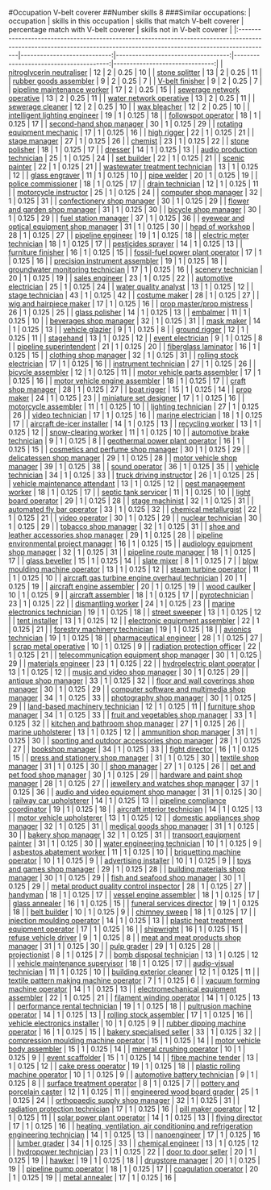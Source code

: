 #Occupation V-belt coverer
##Number skills 8
###Similar occupations:
| occupation                                                                                                                                                            |   skills in this occupation |   skills that match V-belt coverer |   percentage match with V-belt coverer |   skills not in V-belt coverer |
|:----------------------------------------------------------------------------------------------------------------------------------------------------------------------|----------------------------:|-----------------------------------:|---------------------------------------:|-------------------------------:|
| [nitroglycerin neutraliser](nitroglycerin_neutraliser.md)                                                                                                             |                          12 |                                  2 |                                  0.25  |                             10 |
| [stone splitter](stone_splitter.md)                                                                                                                                   |                          13 |                                  2 |                                  0.25  |                             11 |
| [rubber goods assembler](rubber_goods_assembler.md)                                                                                                                   |                           9 |                                  2 |                                  0.25  |                              7 |
| [V-belt finisher](V-belt_finisher.md)                                                                                                                                 |                           9 |                                  2 |                                  0.25  |                              7 |
| [pipeline maintenance worker](pipeline_maintenance_worker.md)                                                                                                         |                          17 |                                  2 |                                  0.25  |                             15 |
| [sewerage network operative](sewerage_network_operative.md)                                                                                                           |                          13 |                                  2 |                                  0.25  |                             11 |
| [water network operative](water_network_operative.md)                                                                                                                 |                          13 |                                  2 |                                  0.25  |                             11 |
| [sewerage cleaner](sewerage_cleaner.md)                                                                                                                               |                          12 |                                  2 |                                  0.25  |                             10 |
| [wax bleacher](wax_bleacher.md)                                                                                                                                       |                          12 |                                  2 |                                  0.25  |                             10 |
| [intelligent lighting engineer](intelligent_lighting_engineer.md)                                                                                                     |                          19 |                                  1 |                                  0.125 |                             18 |
| [followspot operator](followspot_operator.md)                                                                                                                         |                          18 |                                  1 |                                  0.125 |                             17 |
| [second-hand shop manager](second-hand_shop_manager.md)                                                                                                               |                          30 |                                  1 |                                  0.125 |                             29 |
| [rotating equipment mechanic](rotating_equipment_mechanic.md)                                                                                                         |                          17 |                                  1 |                                  0.125 |                             16 |
| [high rigger](high_rigger.md)                                                                                                                                         |                          22 |                                  1 |                                  0.125 |                             21 |
| [stage manager](stage_manager.md)                                                                                                                                     |                          27 |                                  1 |                                  0.125 |                             26 |
| [chemist](chemist.md)                                                                                                                                                 |                          23 |                                  1 |                                  0.125 |                             22 |
| [stone polisher](stone_polisher.md)                                                                                                                                   |                          18 |                                  1 |                                  0.125 |                             17 |
| [dresser](dresser.md)                                                                                                                                                 |                          14 |                                  1 |                                  0.125 |                             13 |
| [audio production technician](audio_production_technician.md)                                                                                                         |                          25 |                                  1 |                                  0.125 |                             24 |
| [set builder](set_builder.md)                                                                                                                                         |                          22 |                                  1 |                                  0.125 |                             21 |
| [scenic painter](scenic_painter.md)                                                                                                                                   |                          22 |                                  1 |                                  0.125 |                             21 |
| [wastewater treatment technician](wastewater_treatment_technician.md)                                                                                                 |                          13 |                                  1 |                                  0.125 |                             12 |
| [glass engraver](glass_engraver.md)                                                                                                                                   |                          11 |                                  1 |                                  0.125 |                             10 |
| [pipe welder](pipe_welder.md)                                                                                                                                         |                          20 |                                  1 |                                  0.125 |                             19 |
| [police commissioner](police_commissioner.md)                                                                                                                         |                          18 |                                  1 |                                  0.125 |                             17 |
| [drain technician](drain_technician.md)                                                                                                                               |                          12 |                                  1 |                                  0.125 |                             11 |
| [motorcycle instructor](motorcycle_instructor.md)                                                                                                                     |                          25 |                                  1 |                                  0.125 |                             24 |
| [computer shop manager](computer_shop_manager.md)                                                                                                                     |                          32 |                                  1 |                                  0.125 |                             31 |
| [confectionery shop manager](confectionery_shop_manager.md)                                                                                                           |                          30 |                                  1 |                                  0.125 |                             29 |
| [flower and garden shop manager](flower_and_garden_shop_manager.md)                                                                                                   |                          31 |                                  1 |                                  0.125 |                             30 |
| [bicycle shop manager](bicycle_shop_manager.md)                                                                                                                       |                          30 |                                  1 |                                  0.125 |                             29 |
| [fuel station manager](fuel_station_manager.md)                                                                                                                       |                          37 |                                  1 |                                  0.125 |                             36 |
| [eyewear and optical equipment shop manager](eyewear_and_optical_equipment_shop_manager.md)                                                                           |                          31 |                                  1 |                                  0.125 |                             30 |
| [head of workshop](head_of_workshop.md)                                                                                                                               |                          28 |                                  1 |                                  0.125 |                             27 |
| [pipeline engineer](pipeline_engineer.md)                                                                                                                             |                          19 |                                  1 |                                  0.125 |                             18 |
| [electric meter technician](electric_meter_technician.md)                                                                                                             |                          18 |                                  1 |                                  0.125 |                             17 |
| [pesticides sprayer](pesticides_sprayer.md)                                                                                                                           |                          14 |                                  1 |                                  0.125 |                             13 |
| [furniture finisher](furniture_finisher.md)                                                                                                                           |                          16 |                                  1 |                                  0.125 |                             15 |
| [fossil-fuel power plant operator](fossil-fuel_power_plant_operator.md)                                                                                               |                          17 |                                  1 |                                  0.125 |                             16 |
| [precision instrument assembler](precision_instrument_assembler.md)                                                                                                   |                          19 |                                  1 |                                  0.125 |                             18 |
| [groundwater monitoring technician](groundwater_monitoring_technician.md)                                                                                             |                          17 |                                  1 |                                  0.125 |                             16 |
| [scenery technician](scenery_technician.md)                                                                                                                           |                          20 |                                  1 |                                  0.125 |                             19 |
| [sales engineer](sales_engineer.md)                                                                                                                                   |                          23 |                                  1 |                                  0.125 |                             22 |
| [automotive electrician](automotive_electrician.md)                                                                                                                   |                          25 |                                  1 |                                  0.125 |                             24 |
| [water quality analyst](water_quality_analyst.md)                                                                                                                     |                          13 |                                  1 |                                  0.125 |                             12 |
| [stage technician](stage_technician.md)                                                                                                                               |                          43 |                                  1 |                                  0.125 |                             42 |
| [costume maker](costume_maker.md)                                                                                                                                     |                          28 |                                  1 |                                  0.125 |                             27 |
| [wig and hairpiece maker](wig_and_hairpiece_maker.md)                                                                                                                 |                          17 |                                  1 |                                  0.125 |                             16 |
| [prop master/prop mistress](prop_master-prop_mistress.md)                                                                                                             |                          26 |                                  1 |                                  0.125 |                             25 |
| [glass polisher](glass_polisher.md)                                                                                                                                   |                          14 |                                  1 |                                  0.125 |                             13 |
| [embalmer](embalmer.md)                                                                                                                                               |                          11 |                                  1 |                                  0.125 |                             10 |
| [beverages shop manager](beverages_shop_manager.md)                                                                                                                   |                          32 |                                  1 |                                  0.125 |                             31 |
| [mask maker](mask_maker.md)                                                                                                                                           |                          14 |                                  1 |                                  0.125 |                             13 |
| [vehicle glazier](vehicle_glazier.md)                                                                                                                                 |                           9 |                                  1 |                                  0.125 |                              8 |
| [ground rigger](ground_rigger.md)                                                                                                                                     |                          12 |                                  1 |                                  0.125 |                             11 |
| [stagehand](stagehand.md)                                                                                                                                             |                          13 |                                  1 |                                  0.125 |                             12 |
| [event electrician](event_electrician.md)                                                                                                                             |                           9 |                                  1 |                                  0.125 |                              8 |
| [pipeline superintendent](pipeline superintendent.md)                                                                                                                 |                          21 |                                  1 |                                  0.125 |                             20 |
| [fiberglass laminator](fiberglass_laminator.md)                                                                                                                       |                          16 |                                  1 |                                  0.125 |                             15 |
| [clothing shop manager](clothing_shop_manager.md)                                                                                                                     |                          32 |                                  1 |                                  0.125 |                             31 |
| [rolling stock electrician](rolling_stock_electrician.md)                                                                                                             |                          17 |                                  1 |                                  0.125 |                             16 |
| [instrument technician](instrument_technician.md)                                                                                                                     |                          27 |                                  1 |                                  0.125 |                             26 |
| [bicycle assembler](bicycle_assembler.md)                                                                                                                             |                          12 |                                  1 |                                  0.125 |                             11 |
| [motor vehicle parts assembler](motor_vehicle_parts_assembler.md)                                                                                                     |                          17 |                                  1 |                                  0.125 |                             16 |
| [motor vehicle engine assembler](motor_vehicle_engine_assembler.md)                                                                                                   |                          18 |                                  1 |                                  0.125 |                             17 |
| [craft shop manager](craft_shop_manager.md)                                                                                                                           |                          28 |                                  1 |                                  0.125 |                             27 |
| [boat rigger](boat_rigger.md)                                                                                                                                         |                          15 |                                  1 |                                  0.125 |                             14 |
| [prop maker](prop_maker.md)                                                                                                                                           |                          24 |                                  1 |                                  0.125 |                             23 |
| [miniature set designer](miniature_set_designer.md)                                                                                                                   |                          17 |                                  1 |                                  0.125 |                             16 |
| [motorcycle assembler](motorcycle_assembler.md)                                                                                                                       |                          11 |                                  1 |                                  0.125 |                             10 |
| [lighting technician](lighting_technician.md)                                                                                                                         |                          27 |                                  1 |                                  0.125 |                             26 |
| [video technician](video_technician.md)                                                                                                                               |                          17 |                                  1 |                                  0.125 |                             16 |
| [marine electrician](marine_electrician.md)                                                                                                                           |                          18 |                                  1 |                                  0.125 |                             17 |
| [aircraft de-icer installer](aircraft_de-icer_installer.md)                                                                                                           |                          14 |                                  1 |                                  0.125 |                             13 |
| [recycling worker](recycling_worker.md)                                                                                                                               |                          13 |                                  1 |                                  0.125 |                             12 |
| [snow-clearing worker](snow-clearing_worker.md)                                                                                                                       |                          11 |                                  1 |                                  0.125 |                             10 |
| [automotive brake technician](automotive_brake_technician.md)                                                                                                         |                           9 |                                  1 |                                  0.125 |                              8 |
| [geothermal power plant operator](geothermal_power_plant_operator.md)                                                                                                 |                          16 |                                  1 |                                  0.125 |                             15 |
| [cosmetics and perfume shop manager](cosmetics_and_perfume_shop_manager.md)                                                                                           |                          30 |                                  1 |                                  0.125 |                             29 |
| [delicatessen shop manager](delicatessen_shop_manager.md)                                                                                                             |                          29 |                                  1 |                                  0.125 |                             28 |
| [motor vehicle shop manager](motor_vehicle_shop_manager.md)                                                                                                           |                          39 |                                  1 |                                  0.125 |                             38 |
| [sound operator](sound_operator.md)                                                                                                                                   |                          36 |                                  1 |                                  0.125 |                             35 |
| [vehicle technician](vehicle_technician.md)                                                                                                                           |                          34 |                                  1 |                                  0.125 |                             33 |
| [truck driving instructor](truck_driving_instructor.md)                                                                                                               |                          26 |                                  1 |                                  0.125 |                             25 |
| [vehicle maintenance attendant](vehicle_maintenance_attendant.md)                                                                                                     |                          13 |                                  1 |                                  0.125 |                             12 |
| [pest management worker](pest_management_worker.md)                                                                                                                   |                          18 |                                  1 |                                  0.125 |                             17 |
| [septic tank servicer](septic_tank_servicer.md)                                                                                                                       |                          11 |                                  1 |                                  0.125 |                             10 |
| [light board operator](light_board_operator.md)                                                                                                                       |                          29 |                                  1 |                                  0.125 |                             28 |
| [stage machinist](stage_machinist.md)                                                                                                                                 |                          32 |                                  1 |                                  0.125 |                             31 |
| [automated fly bar operator](automated_fly_bar_operator.md)                                                                                                           |                          33 |                                  1 |                                  0.125 |                             32 |
| [chemical metallurgist](chemical_metallurgist.md)                                                                                                                     |                          22 |                                  1 |                                  0.125 |                             21 |
| [video operator](video_operator.md)                                                                                                                                   |                          30 |                                  1 |                                  0.125 |                             29 |
| [nuclear technician](nuclear_technician.md)                                                                                                                           |                          30 |                                  1 |                                  0.125 |                             29 |
| [tobacco shop manager](tobacco_shop_manager.md)                                                                                                                       |                          32 |                                  1 |                                  0.125 |                             31 |
| [shoe and leather accessories shop manager](shoe_and_leather_accessories_shop_manager.md)                                                                             |                          29 |                                  1 |                                  0.125 |                             28 |
| [pipeline environmental project manager](pipeline_environmental_project_manager.md)                                                                                   |                          16 |                                  1 |                                  0.125 |                             15 |
| [audiology equipment shop manager](audiology_equipment_shop_manager.md)                                                                                               |                          32 |                                  1 |                                  0.125 |                             31 |
| [pipeline route manager](pipeline_route_manager.md)                                                                                                                   |                          18 |                                  1 |                                  0.125 |                             17 |
| [glass beveller](glass_beveller.md)                                                                                                                                   |                          15 |                                  1 |                                  0.125 |                             14 |
| [slate mixer](slate_mixer.md)                                                                                                                                         |                           8 |                                  1 |                                  0.125 |                              7 |
| [blow moulding machine operator](blow_moulding_machine_operator.md)                                                                                                   |                          13 |                                  1 |                                  0.125 |                             12 |
| [steam turbine operator](steam_turbine_operator.md)                                                                                                                   |                          11 |                                  1 |                                  0.125 |                             10 |
| [aircraft gas turbine engine overhaul technician](aircraft_gas_turbine_engine_overhaul_technician.md)                                                                 |                          20 |                                  1 |                                  0.125 |                             19 |
| [aircraft engine assembler](aircraft_engine_assembler.md)                                                                                                             |                          20 |                                  1 |                                  0.125 |                             19 |
| [wood caulker](wood_caulker.md)                                                                                                                                       |                          10 |                                  1 |                                  0.125 |                              9 |
| [aircraft assembler](aircraft_assembler.md)                                                                                                                           |                          18 |                                  1 |                                  0.125 |                             17 |
| [pyrotechnician](pyrotechnician.md)                                                                                                                                   |                          23 |                                  1 |                                  0.125 |                             22 |
| [dismantling worker](dismantling_worker.md)                                                                                                                           |                          24 |                                  1 |                                  0.125 |                             23 |
| [marine electronics technician](marine_electronics_technician.md)                                                                                                     |                          19 |                                  1 |                                  0.125 |                             18 |
| [street sweeper](street_sweeper.md)                                                                                                                                   |                          13 |                                  1 |                                  0.125 |                             12 |
| [tent installer](tent_installer.md)                                                                                                                                   |                          13 |                                  1 |                                  0.125 |                             12 |
| [electronic equipment assembler](electronic_equipment_assembler.md)                                                                                                   |                          22 |                                  1 |                                  0.125 |                             21 |
| [forestry machinery technician](forestry_machinery_technician.md)                                                                                                     |                          19 |                                  1 |                                  0.125 |                             18 |
| [avionics technician](avionics_technician.md)                                                                                                                         |                          19 |                                  1 |                                  0.125 |                             18 |
| [pharmaceutical engineer](pharmaceutical_engineer.md)                                                                                                                 |                          28 |                                  1 |                                  0.125 |                             27 |
| [scrap metal operative](scrap_metal_operative.md)                                                                                                                     |                          10 |                                  1 |                                  0.125 |                              9 |
| [radiation protection officer](radiation_protection_officer.md)                                                                                                       |                          22 |                                  1 |                                  0.125 |                             21 |
| [telecommunication equipment shop manager](telecommunication_equipment_shop_manager.md)                                                                               |                          30 |                                  1 |                                  0.125 |                             29 |
| [materials engineer](materials_engineer.md)                                                                                                                           |                          23 |                                  1 |                                  0.125 |                             22 |
| [hydroelectric plant operator](hydroelectric_plant_operator.md)                                                                                                       |                          13 |                                  1 |                                  0.125 |                             12 |
| [music and video shop manager](music_and_video_shop_manager.md)                                                                                                       |                          30 |                                  1 |                                  0.125 |                             29 |
| [antique shop manager](antique_shop_manager.md)                                                                                                                       |                          33 |                                  1 |                                  0.125 |                             32 |
| [floor and wall coverings shop manager](floor_and_wall_coverings_shop_manager.md)                                                                                     |                          30 |                                  1 |                                  0.125 |                             29 |
| [computer software and multimedia shop manager](computer_software_and_multimedia_shop_manager.md)                                                                     |                          34 |                                  1 |                                  0.125 |                             33 |
| [photography shop manager](photography_shop_manager.md)                                                                                                               |                          30 |                                  1 |                                  0.125 |                             29 |
| [land-based machinery technician](land-based_machinery_technician.md)                                                                                                 |                          12 |                                  1 |                                  0.125 |                             11 |
| [furniture shop manager](furniture_shop_manager.md)                                                                                                                   |                          34 |                                  1 |                                  0.125 |                             33 |
| [fruit and vegetables shop manager](fruit_and_vegetables_shop_manager.md)                                                                                             |                          33 |                                  1 |                                  0.125 |                             32 |
| [kitchen and bathroom shop manager](kitchen_and_bathroom_shop_manager.md)                                                                                             |                          27 |                                  1 |                                  0.125 |                             26 |
| [marine upholsterer](marine_upholsterer.md)                                                                                                                           |                          13 |                                  1 |                                  0.125 |                             12 |
| [ammunition shop manager](ammunition_shop_manager.md)                                                                                                                 |                          31 |                                  1 |                                  0.125 |                             30 |
| [sporting and outdoor accessories shop manager](sporting_and_outdoor_accessories_shop_manager.md)                                                                     |                          28 |                                  1 |                                  0.125 |                             27 |
| [bookshop manager](bookshop_manager.md)                                                                                                                               |                          34 |                                  1 |                                  0.125 |                             33 |
| [fight director](fight_director.md)                                                                                                                                   |                          16 |                                  1 |                                  0.125 |                             15 |
| [press and stationery shop manager](press_and_stationery_shop_manager.md)                                                                                             |                          31 |                                  1 |                                  0.125 |                             30 |
| [textile shop manager](textile_shop_manager.md)                                                                                                                       |                          31 |                                  1 |                                  0.125 |                             30 |
| [shop manager](shop_manager.md)                                                                                                                                       |                          27 |                                  1 |                                  0.125 |                             26 |
| [pet and pet food shop manager](pet_and_pet_food_shop_manager.md)                                                                                                     |                          30 |                                  1 |                                  0.125 |                             29 |
| [hardware and paint shop manager](hardware_and_paint_shop_manager.md)                                                                                                 |                          28 |                                  1 |                                  0.125 |                             27 |
| [jewellery and watches shop manager](jewellery_and_watches_shop_manager.md)                                                                                           |                          37 |                                  1 |                                  0.125 |                             36 |
| [audio and video equipment shop manager](audio_and_video_equipment_shop_manager.md)                                                                                   |                          31 |                                  1 |                                  0.125 |                             30 |
| [railway car upholsterer](railway_car_upholsterer.md)                                                                                                                 |                          14 |                                  1 |                                  0.125 |                             13 |
| [pipeline compliance coordinator](pipeline_compliance_coordinator.md)                                                                                                 |                          19 |                                  1 |                                  0.125 |                             18 |
| [aircraft interior technician](aircraft_interior_technician.md)                                                                                                       |                          14 |                                  1 |                                  0.125 |                             13 |
| [motor vehicle upholsterer](motor_vehicle_upholsterer.md)                                                                                                             |                          13 |                                  1 |                                  0.125 |                             12 |
| [domestic appliances shop manager](domestic_appliances_shop_manager.md)                                                                                               |                          32 |                                  1 |                                  0.125 |                             31 |
| [medical goods shop manager](medical_goods_shop_manager.md)                                                                                                           |                          31 |                                  1 |                                  0.125 |                             30 |
| [bakery shop manager](bakery_shop_manager.md)                                                                                                                         |                          32 |                                  1 |                                  0.125 |                             31 |
| [transport equipment painter](transport_equipment_painter.md)                                                                                                         |                          31 |                                  1 |                                  0.125 |                             30 |
| [water engineering technician](water_engineering_technician.md)                                                                                                       |                          10 |                                  1 |                                  0.125 |                              9 |
| [asbestos abatement worker](asbestos_abatement_worker.md)                                                                                                             |                          11 |                                  1 |                                  0.125 |                             10 |
| [briquetting machine operator](briquetting_machine_operator.md)                                                                                                       |                          10 |                                  1 |                                  0.125 |                              9 |
| [advertising installer](advertising_installer.md)                                                                                                                     |                          10 |                                  1 |                                  0.125 |                              9 |
| [toys and games shop manager](toys_and_games_shop_manager.md)                                                                                                         |                          29 |                                  1 |                                  0.125 |                             28 |
| [building materials shop manager](building_materials_shop_manager.md)                                                                                                 |                          30 |                                  1 |                                  0.125 |                             29 |
| [fish and seafood shop manager](fish_and_seafood_shop_manager.md)                                                                                                     |                          30 |                                  1 |                                  0.125 |                             29 |
| [metal product quality control inspector](metal_product_quality_control_inspector.md)                                                                                 |                          28 |                                  1 |                                  0.125 |                             27 |
| [handyman](handyman.md)                                                                                                                                               |                          18 |                                  1 |                                  0.125 |                             17 |
| [vessel engine assembler](vessel_engine_assembler.md)                                                                                                                 |                          18 |                                  1 |                                  0.125 |                             17 |
| [glass annealer](glass_annealer.md)                                                                                                                                   |                          16 |                                  1 |                                  0.125 |                             15 |
| [funeral services director](funeral_services_director.md)                                                                                                             |                          19 |                                  1 |                                  0.125 |                             18 |
| [belt builder](belt_builder.md)                                                                                                                                       |                          10 |                                  1 |                                  0.125 |                              9 |
| [chimney sweep](chimney_sweep.md)                                                                                                                                     |                          18 |                                  1 |                                  0.125 |                             17 |
| [injection moulding operator](injection_moulding_operator.md)                                                                                                         |                          14 |                                  1 |                                  0.125 |                             13 |
| [plastic heat treatment equipment operator](plastic_heat_treatment_equipment_operator.md)                                                                             |                          17 |                                  1 |                                  0.125 |                             16 |
| [shipwright](shipwright.md)                                                                                                                                           |                          16 |                                  1 |                                  0.125 |                             15 |
| [refuse vehicle driver](refuse_vehicle_driver.md)                                                                                                                     |                           9 |                                  1 |                                  0.125 |                              8 |
| [meat and meat products shop manager](meat_and_meat_products_shop_manager.md)                                                                                         |                          31 |                                  1 |                                  0.125 |                             30 |
| [pulp grader](pulp_grader.md)                                                                                                                                         |                          29 |                                  1 |                                  0.125 |                             28 |
| [projectionist](projectionist.md)                                                                                                                                     |                           8 |                                  1 |                                  0.125 |                              7 |
| [bomb disposal technician](bomb_disposal_technician.md)                                                                                                               |                          13 |                                  1 |                                  0.125 |                             12 |
| [vehicle maintenance supervisor](vehicle_maintenance_supervisor.md)                                                                                                   |                          18 |                                  1 |                                  0.125 |                             17 |
| [audio-visual technician](audio-visual_technician.md)                                                                                                                 |                          11 |                                  1 |                                  0.125 |                             10 |
| [building exterior cleaner](building_exterior_cleaner.md)                                                                                                             |                          12 |                                  1 |                                  0.125 |                             11 |
| [textile pattern making machine operator](textile_pattern_making_machine_operator.md)                                                                                 |                           7 |                                  1 |                                  0.125 |                              6 |
| [vacuum forming machine operator](vacuum_forming_machine_operator.md)                                                                                                 |                          14 |                                  1 |                                  0.125 |                             13 |
| [electromechanical equipment assembler](electromechanical_equipment_assembler.md)                                                                                     |                          22 |                                  1 |                                  0.125 |                             21 |
| [filament winding operator](filament_winding_operator.md)                                                                                                             |                          14 |                                  1 |                                  0.125 |                             13 |
| [performance rental technician](performance_rental_technician.md)                                                                                                     |                          19 |                                  1 |                                  0.125 |                             18 |
| [pultrusion machine operator](pultrusion_machine_operator.md)                                                                                                         |                          14 |                                  1 |                                  0.125 |                             13 |
| [rolling stock assembler](rolling_stock_assembler.md)                                                                                                                 |                          17 |                                  1 |                                  0.125 |                             16 |
| [vehicle electronics installer](vehicle_electronics_installer.md)                                                                                                     |                          10 |                                  1 |                                  0.125 |                              9 |
| [rubber dipping machine operator](rubber_dipping_machine_operator.md)                                                                                                 |                          16 |                                  1 |                                  0.125 |                             15 |
| [bakery specialised seller](bakery_specialised_seller.md)                                                                                                             |                          33 |                                  1 |                                  0.125 |                             32 |
| [compression moulding machine operator](compression_moulding_machine_operator.md)                                                                                     |                          15 |                                  1 |                                  0.125 |                             14 |
| [motor vehicle body assembler](motor_vehicle_body_assembler.md)                                                                                                       |                          15 |                                  1 |                                  0.125 |                             14 |
| [mineral crushing operator](mineral_crushing_operator.md)                                                                                                             |                          10 |                                  1 |                                  0.125 |                              9 |
| [event scaffolder](event_scaffolder.md)                                                                                                                               |                          15 |                                  1 |                                  0.125 |                             14 |
| [fibre machine tender](fibre_machine_tender.md)                                                                                                                       |                          13 |                                  1 |                                  0.125 |                             12 |
| [cake press operator](cake_press_operator.md)                                                                                                                         |                          19 |                                  1 |                                  0.125 |                             18 |
| [plastic rolling machine operator](plastic_rolling_machine_operator.md)                                                                                               |                          10 |                                  1 |                                  0.125 |                              9 |
| [automotive battery technician](automotive_battery_technician.md)                                                                                                     |                           9 |                                  1 |                                  0.125 |                              8 |
| [surface treatment operator](surface_treatment_operator.md)                                                                                                           |                           8 |                                  1 |                                  0.125 |                              7 |
| [pottery and porcelain caster](pottery_and_porcelain_caster.md)                                                                                                       |                          12 |                                  1 |                                  0.125 |                             11 |
| [engineered wood board grader](engineered_wood_board_grader.md)                                                                                                       |                          25 |                                  1 |                                  0.125 |                             24 |
| [orthopaedic supply shop manager](orthopaedic_supply_shop_manager.md)                                                                                                 |                          32 |                                  1 |                                  0.125 |                             31 |
| [radiation protection technician](radiation_protection_technician.md)                                                                                                 |                          17 |                                  1 |                                  0.125 |                             16 |
| [pill maker operator](pill_maker_operator.md)                                                                                                                         |                          12 |                                  1 |                                  0.125 |                             11 |
| [solar power plant operator](solar_power_plant_operator.md)                                                                                                           |                          14 |                                  1 |                                  0.125 |                             13 |
| [flying director](flying_director.md)                                                                                                                                 |                          17 |                                  1 |                                  0.125 |                             16 |
| [heating, ventilation, air conditioning and refrigeration engineering technician](heating,_ventilation,_air_conditioning_and_refrigeration_engineering_technician.md) |                          14 |                                  1 |                                  0.125 |                             13 |
| [nanoengineer](nanoengineer.md)                                                                                                                                       |                          17 |                                  1 |                                  0.125 |                             16 |
| [lumber grader](lumber_grader.md)                                                                                                                                     |                          34 |                                  1 |                                  0.125 |                             33 |
| [chemical engineer](chemical_engineer.md)                                                                                                                             |                          13 |                                  1 |                                  0.125 |                             12 |
| [hydropower technician](hydropower_technician.md)                                                                                                                     |                          23 |                                  1 |                                  0.125 |                             22 |
| [door to door seller](door_to_door_seller.md)                                                                                                                         |                          20 |                                  1 |                                  0.125 |                             19 |
| [hawker](hawker.md)                                                                                                                                                   |                          19 |                                  1 |                                  0.125 |                             18 |
| [drugstore manager](drugstore_manager.md)                                                                                                                             |                          20 |                                  1 |                                  0.125 |                             19 |
| [pipeline pump operator](pipeline_pump_operator.md)                                                                                                                   |                          18 |                                  1 |                                  0.125 |                             17 |
| [coagulation operator](coagulation_operator.md)                                                                                                                       |                          20 |                                  1 |                                  0.125 |                             19 |
| [metal annealer](metal_annealer.md)                                                                                                                                   |                          17 |                                  1 |                                  0.125 |                             16 |
